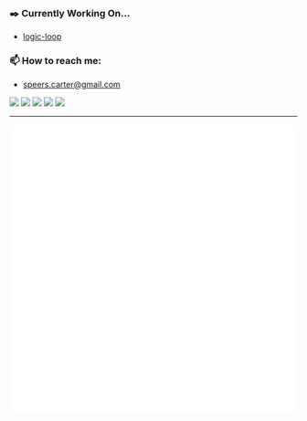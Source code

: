 ### ✒️ Currently Working On...
- [logic-loop](https://Github.com/Carter907/logic-loop)


### 📫 How to reach me:

- speers.carter@gmail.com
<p>
  <a target="_blank" href="https://www.linkedin.com/in/carter-s-240854279"><img src="https://img.shields.io/badge/LinkedIn-0077B5?style=for-the-badge&logo=linkedin&logoColor=white"/></a>
<a target="_blank" href="https://www.hackerrank.com/carter_dev907"><img src="https://img.shields.io/badge/-Hackerrank-2EC866?style=for-the-badge&logo=HackerRank&logoColor=white"/></a>
<a target="_blank" href="https://www.codewars.com/users/Carter907"><img src="https://img.shields.io/badge/Codewars-B1361E?style=for-the-badge&logo=codewars&logoColor=white"/></a>
<a target="_blank" href="https://www.codingame.com/profile/7175e83246fb3b231c833c9a93ce60430054135"><img src="https://img.shields.io/badge/Codingame-F2BB13?style=for-the-badge&logo=codingame&logoColor=black"/></a>
<a target="_blank" href="https://leetcode.com/u/Carter907/"><img src="https://img.shields.io/badge/Leetcode-3C3B3A?style=for-the-badge&logo=leetcode&logoColor=white"/></a>


</p>

  
---
  
![Top Langs](github-metrics.svg)




